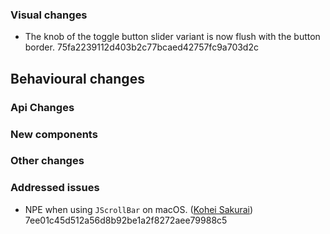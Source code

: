 ### Visual changes
- The knob of the toggle button slider variant is now flush with the button border. 75fa2239112d403b2c77bcaed42757fc9a703d2c
## Behavioural changes

### Api Changes

### New components

### Other changes

### Addressed issues
- NPE when using `JScrollBar` on macOS. ([Kohei Sakurai](https://github.com/ppp-kohe)) 7ee01c45d512a56d8b92be1a2f8272aee79988c5
